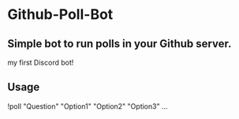 # Github-Poll-Bot

## Simple bot to run polls in your Github server. 
my first Discord bot! 

## Usage
!poll "Question" "Option1" "Option2" "Option3" ...
